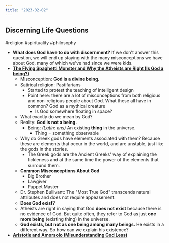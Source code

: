 ```yaml
---
title: "2023-02-02"
---
```

## Discerning Life Questions
#religion #spirituality #philosophy 
- **What does God have to do with discernment?** If we don't answer this question, we will end up staying with the many misconceptions we have about God, many of which we've had since we were kids.
- **[The Flying Spaghetti Monster and Why the Atheists are Right (Is God a being?)](https://www.youtube.com/watch?v=i_hzyCFHh1o)**
	- Misconception: **God is a divine being.**
	- Satirical religion: Pastifarians
		- Started to protest the teaching of intelligent design
		- Point here: there are a lot of misconceptions from both religious and non-religious people about God. What these all have in common? God as a mythical creature
			- Is God somewhere floating in space?
	- What exactly do we mean by God?
	- Reality: **God is not a being.**
		- Being: *(Latin: ens)* An existing **thing** in the universe.
			- Thing = something observable
	- Why do Greek gods have elements associated with them? Because these are elements that occur in the world, and are unstable, just like the gods in the stories.
		- The Greek gods are the Ancient Greeks' way of explaining the fickleness and at the same time the power of the elements that surround them.
	- **Common Misconceptions About God**
		- Big Brother
		- Lawgiver
		- Puppet Master
	- Dr. Stephen Bullivant: The "Most True God" transcends natural attributes and does not require appeasement.
	- **Does God exist?**
	- Atheists are right in saying that God **does not exist** because there is no evidence of God. But quite often, they refer to God as just **one more being** (existing thing) in the universe.
	- **God exists, but not as one being among many beings.** He exists in a different way. So how can we explain his existence?
- **[Aristotle and Amorsolo (Misunderstanding God Less)](https://www.youtube.com/watch?v=LwPHMpubG44)**